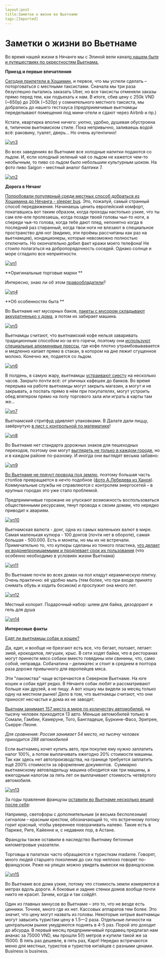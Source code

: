 ```yaml
---
layout:post
title:Заметки о жизни во Вьетнаме
tags:[Imported]
---
```

# Заметки о жизни во Вьетнаме

Во время нашей жизни в Нячанге мы с Элиной вели канал[о нашем быте и путешествиях по окрестностям Вьетнама.](https://blog.alexeyev.me/2017/07/vietnotes/ "Vietnotes")

**Приезд и первые впечатления**

[Сегодня прилетели в Хошимин](https://t.me/vietnotes/10), и первое, что мы успели сделать – поторговаться с местными таксистами. Сначала мы три раза безуспешно пытались заказать Uber, но все таксисты отменяли заказы прямо перед тем, как подъехать к нам. В итоге, сбив цену с 250k VND (~650р) до 200k (~520р) у сомнительного местного таксиста, мы добрались до нашего гестхауса (предприимчивые вьетнамцы переделывают помещения под мини-отели и сдают через Airbnb и пр.)

Кстати, квартирка вполне ничего: уютно, удобно, душевая обустроена в, типичном вьетнамском стиле. Пока непривычно, заливаешь водой всё: раковину, туалет, дверь... Но очень аутентично!

[![vn3](https://vlaim.s3.amazonaws.com/uploads/2017/10/vn1.jpg)](https://vlaim.s3.amazonaws.com/uploads/2017/10/vn1.jpg)

Во всех заведениях во Вьетнаме все холодные напитки подаются со льдом. И, если холодный зеленый чай со льдом не кажется чем-то необычным, то пиво со льдом было небольшим культурным шоком. На фото пиво Saigon – местный аналог балтики 7.

[![vn2](https://vlaim.s3.amazonaws.com/uploads/2017/10/vn2.jpg)](https://vlaim.s3.amazonaws.com/uploads/2017/10/vn2.jpg)

**Дорога в Нячанг**

[Попробовали популярный среди местных способ добраться из Хошимина до Нячанга - sleeper bus](https://t.me/vietnotes/16). Это, пожалуй, самый странный способ передвижения. Начинаешь ценить европейский комфорт, покатавшись вот таким образом, когда проходы настолько узкие, что ты сам еле-еле пролезаешь, когда позади твоей головы чьи-то ноги, а спереди чья-то голова, когда тебе дают плед, непонятно когда в последний раз стиранный, когда твои ноги не влезают в специальное пространство для ног (видимо, эти проёмы рассчитаны как раз на вьетнамцев), кондиционеры, которые невозможно полностью отключить. Но окончательно добил факт кражи моего телефона! Не стоило полагаться на добропорядочность соседей. Однако солнце и море сгладило все неприятности.

[![vn1](https://vlaim.s3.amazonaws.com/uploads/2017/10/vn3.jpg)](https://vlaim.s3.amazonaws.com/uploads/2017/10/vn3.jpg)

**Оригинальные торговые марки **

Интересно, знаю ли об этом [правообладатели](https://t.me/vietnotes/20)?

[![vn4](https://vlaim.s3.amazonaws.com/uploads/2017/10/vn4.jpg)](https://vlaim.s3.amazonaws.com/uploads/2017/10/vn4.jpg)

**Об особенностях быта **

Во Вьетнаме нет мусорных баков, [пакеты с мусором складывают аккуратненько у дома](https://t.me/vietnotes/23), а потом их забирает машина.

[![vn5](https://vlaim.s3.amazonaws.com/uploads/2017/10/vn5.jpg)](https://vlaim.s3.amazonaws.com/uploads/2017/10/vn5.jpg)

Вьетнамцы считают, что вьетнамский кофе нельзя заваривать традиционным способом из-за его горечи, поэтому они [используют специальные алюминивые прессы](https://t.me/vietnotes/30), где кофе плотно утрамбовывавается и медленно капает прямо в стакан, в котором на дне лежит сгущенное молоко. Конечно же, подается со льдом.

[![vn6](https://vlaim.s3.amazonaws.com/uploads/2017/10/vn6.jpg)](https://vlaim.s3.amazonaws.com/uploads/2017/10/vn6.jpg)

В полдень, в самую жару, вьетнамцы [устраивают сиесту](https://t.me/vietnotes/41) на несколько часов. Закрыто почти всё: от уличных кафешек до банков. Во время перерыва на работе вьетнамцы могут закрыть магазин, а могут и не закрывать, а поспать прямо в нём при покупателях, могут устроить обед впятером прямо на полу торгового зала или играть в карты там же...

[![vn7](https://vlaim.s3.amazonaws.com/uploads/2017/10/vn7.jpg)](https://vlaim.s3.amazonaws.com/uploads/2017/10/vn7.jpg)

Вьетнамский стритфуд удивляет упаковками. В Далате дали пиццу, завёрнутую [в лист с контрольной по математике](https://t.me/vietnotes/36)!

[![vn8](https://vlaim.s3.amazonaws.com/uploads/2017/10/vn8.jpg)](https://vlaim.s3.amazonaws.com/uploads/2017/10/vn8.jpg)

Во Вьетнаме нет стандарта дорожных знаков для пешеходных переходов, поэтому они могут [выглядеть не только в каждом городе](https://t.me/vietnotes/45), но и в каждом районе по-разному. И иногда они выглядят весьма забавно:

[![vn9](https://vlaim.s3.amazonaws.com/uploads/2017/10/vn9.jpg)](https://vlaim.s3.amazonaws.com/uploads/2017/10/vn9.jpg)

[Во Вьетнаме не прячут провода под землю](https://t.me/vietnotes/57), поэтому большая часть столбов превращается в нечто подобное ([фото А.Лебедева из Ханоя](http://www.tema.ru/travel/vietnam-1/)). Коммунальные службы не справляются с контролем энергосетей – в крупных городах это уже стало проблемой.

Предприимчивые горожане не упускают возможность воспользоваться общественными ресурсами, тянут провода к своим домам, что нередко приводит к авариям.

[![vn10](https://vlaim.s3.amazonaws.com/uploads/2017/10/vn10.jpg)](https://vlaim.s3.amazonaws.com/uploads/2017/10/vn10.jpg)

Вьетнамская валюта - донг, одна из самых маленьких валют в мире. Самая маленькая купюра - 100 донгов (почти нет в обороте), самая большая - 500.000\. Есть и монеты, но мы их не встречали. Примечательно то, что купюры сделаны из тонкого пластика, [что делает их водонепроницаемыми и продлевает срок их пользования](https://t.me/vietnotes/51) (что особенно необходимо в условиях жизни Вьетнама)

[![vn11](https://vlaim.s3.amazonaws.com/uploads/2017/10/vn11.jpg)](https://vlaim.s3.amazonaws.com/uploads/2017/10/vn11.jpg)

Во Вьетнаме почти во всех домах на пол кладут керамическую плитку. Очень практично: её удобно мыть (тем более, что при входе принято снимать обувь и ходить босиком) и прослужит она много лет.

[![vn12](https://vlaim.s3.amazonaws.com/uploads/2017/10/vn12.jpg)](https://vlaim.s3.amazonaws.com/uploads/2017/10/vn12.jpg)

Местный колорит. Подарочный набор: шлем для байка, дезодорант и гель для душа

[![vn14](https://vlaim.s3.amazonaws.com/uploads/2017/10/vn14.jpg)](https://vlaim.s3.amazonaws.com/uploads/2017/10/vn14.jpg)

**Интересные факты**

[Едят ли вьетнамцы собак и кошек?](https://t.me/vietnotes/54)

Да, едят, и вообще не брезгают есть все, что бегает, ползает, летает: змей, крокодилов, лягушек, крыс. В сети ходят байки, что в ресторанах могут принести мясо собаки вместо говядины или свинины, что, само собой, неправда. Собачатина – деликатес и стоит в среднем в полтора раза дороже привычного для европейцев мяса.

Эти "лакомства" чаще встречаются в Северном Вьетнаме. На юге кошек и собак едят редко. В Нячанге собак любят и рассматривают больше как друзей, а не пищу. А вот кошку мы видели за месяц только одну на местном рынке! Дело в том, что вьетнамцы считают, что они приносят несчастья и дома их не заводят.

[Вьетнам занимает 157 место в мире по количеству автомобилей](https://t.me/vietnotes/48), на тысячу человек приходится 13 авто. Меньше автомобилей только в Сомали, Гамбии, Камеруне, Того, Бангладеше, Буркине-Фасо, Эритрее, Сьерре-Леоне.

_Для сравнения: Россия занимает 54 место, на тысячу человек приходится 288 автомобилей_

Если вьетнамец хочет купить авто, при покупке ему нужно заплатить налог 100%, а потом выплачивать ежегодно 20% стоимости машины. Так как здесь нет автопроизводства, на границе требуется заплатить ещё 200% стоимости за оформление документов.  Суммарно вьетнамскому автовладельцу машина обходится как три машины, а ежегодным налогом за пять лет он выплачивает стоимость четвёртого автомобиля.

[![vn13](https://vlaim.s3.amazonaws.com/uploads/2017/10/vn13.jpg)](https://vlaim.s3.amazonaws.com/uploads/2017/10/vn13.jpg)

За годы правления французы [оставили во Вьетнаме несколько вещей после себя](https://t.me/vietnotes/49):

Например, светофоры с дополнительным (и весьма бесполезным) сигналом – красным крестом, обозначающий то, что встречному потоку горит красный, чтобы увереннее поворачивать налево. Такие есть в Париже, Риге, Кайенне и, с недавних пор, в Астане.

Французы также оставили в наследство Вьетнаму бетонные километровые указатели.

Торговцы в палатках часто обращаются к туристкам madame. Говорят, много людей старшего поколения до сих пор неплохо говорят по-французски. Реже на улицах можно увидеть вывески на французском.

[![vn15](https://vlaim.s3.amazonaws.com/uploads/2017/10/vn15.jpg)](https://vlaim.s3.amazonaws.com/uploads/2017/10/vn15.jpg)

Во Вьетнаме все дома узкие, потому что стоимость земли измеряется в метрах вдоль дороги. А боковые и задние стенки домов вообще почти никто не красит. Зачем, когда и так сойдёт.

Один из главных минусов во Вьетнаме – это то, что не везде есть ценники. Точнее, много где их нет. Кассовых аппаратов тем более. Это значит, что цену могут назвать из головы. Некоторые хитрые вьетнамцы могут завысить туристам цену в 1.5—2 раза. Отдельные личности на центральном рынке умудряются поднять в 4-5 раз. Порой это доходит до абсурда. В первый месяц предприимчивый продавец предлагал нам ананас за 75000 VND, мы прошли 5(!) метров и  купили такой же за 15000\. В пять раз дешевле, в пять раз, Карл!  Нередко встречаются меню для местных, туристов и туристов китайцев с разными ценами. Business is business.